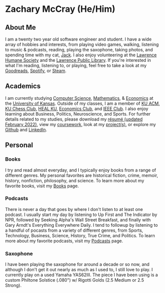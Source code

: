 # **Zachary McCray** (He/Him) #

## About Me ##
I am a twenty two year old software engineer and student. I have a wide array of hobbies and interests, from playing video games, walking, listening to music & podcasts, reading, playing the saxophone, taking photos, and spending time with my cat, [Jack](https://imgur.com/gallery/kjHwAwO). I also enjoy volunteering at the [Lawrence Humane Society](https://lawrencehumane.org/) and the [Lawrence Public Library](https://lplks.org/). If you're interested in what I'm reading, listening to, or playing, feel free to take a look at my [Goodreads](https://www.goodreads.com/zacharymccray), [Spotify](https://open.spotify.com/user/zachmccray.22?si=687142a887634e70), or [Steam](https://steamcommunity.com/id/zacharymccray/).

## Academics ##
I am currently studying [Computer Science](https://catalog.ku.edu/engineering/electrical-engineering-computer-science/bs-interdisciplinary-computing/#text), [Mathematics](https://catalog.ku.edu/liberal-arts-sciences/math/minor/), & [Economics](https://catalog.ku.edu/engineering/electrical-engineering-computer-science/bs-interdisciplinary-computing/#text) at the [University of Kansas](https://ku.edu/). Outside of my classes, I am a member of [KU ACM](https://rockchalkcentral.ku.edu/organization/acm), [KU Chess Club](https://rockchalkcentral.ku.edu/organization/kuchessclub), [HEAL KU](https://healku.carrd.co/), [Economics Club](https://rockchalkcentral.ku.edu/organization/kueconclub), and [IEEE Club](https://rockchalkcentral.ku.edu/organization/ieee). I also enjoy learning about Business, Politics, Neuroscience, and Sports. For further details related to my studies, please download my [résumé (updated February 2022)](https://github.com/zachmccray/resume/raw/main/Resume.pdf), view my [coursework](https://zachmccray.github.io/coursework), look at my [project(s)](https://zachmccray.github.io/projects), or explore my [Github](https://github.com/zachmccray) and [LinkedIn](https://www.linkedin.com/in/zachmccray/).

## Personal ##
### Books ###
I try and read almost everyday, and I typically enjoy books from a range of different genres. My personal favorites are historical fiction, crime, memoir, history, nonfiction, philosophy, and science. To learn more about my favorite books, visit my [Books](https://zachmccray.github.io/personal_books) page.

### Podcasts ###
There is never a day that goes by where I don't listen to at least one podcast. I usually start my day by listening to Up First and The Indicator by NPR, followed by Seeking Alpha's Wall Street Breakfast, and finally with Gary Arndt's Everything Everywhere Daily. I tend to followup by listening to a handful of pocasts from a variety of different genres, from Sports, Technology, Business, Science, History, True Crime, and Politics. To learn more about my favorite podcasts, visit my [Podcasts](https://zachmccray.github.io/personal_podcasts) page.

### Saxophone ###
I have been playing the saxophone for around a decade or so now, and although I don't get it out nearly as much as I used to, I still love to play. I currently play on a used Yamaha YAS62III. The piece I have been using is a custom Philtone Solstice (.080") w/ Rigotti Golds (2.5 Medium or 2.5 Strong).
